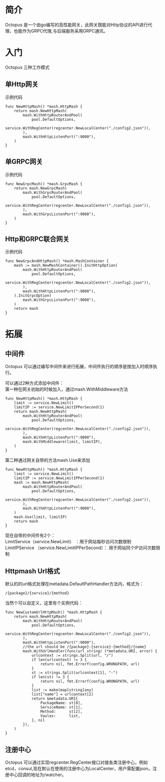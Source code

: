 # 简介

Octopus 是一个由go编写的高性能网关，此网关既能对Http协议的API进行代理，也能作为GRPC代理,与后端服务采用GRPC通讯。

# 入门

Octopus 三种工作模式

## 单Http网关

示例代码
```
func NewHttpMash() *mash.HttpMash {
	return mash.NewHttpMash(
		mash.WithHttpRouterAndPool(
			pool.DefaultOptions,
			service.WithRegCenter(regcenter.NewLocalCenter("./config2.json")),
		),
		mash.WithHttpListenPort(":9000"),
	)
}
```

## 单GRPC网关

示例代码
```
func NewGrpcMash() *mash.GrpcMash {
	return mash.NewGrpcMash(
		mash.WithGrpcRouterAndPool(
			pool.DefaultOptions,
			service.WithRegCenter(regcenter.NewLocalCenter("./config1.json")),
		),
		mash.WithGrpcListenPort(":9008"),
	)
}
```

## Http和GRPC联合网关

示例代码
```
func NewGrpcAndHttpMash() *mash.MashContainer {
	mash := mash.NewMashContainer().InitHttpOption(
		mash.WithHttpRouterAndPool(
			pool.DefaultOptions,
			service.WithRegCenter(regcenter.NewLocalCenter("./config2.json")),
		),
		mash.WithHttpListenPort(":9000"),
	).InitGrpcOption(
		mash.WithGrpcListenPort(":9008"),
	)
	return mash
}
```

# 拓展

## 中间件

Octopus 可以通过编写中间件来进行拓展，中间件执行的顺序是按加入时顺序执行。  

可以通过2种方式添加中间件：  
第一种在网关初始的时候加入，通过mash.WithMiddleware方法  

```
func NewHttpMash() *mash.HttpMash {
	limit := service.NewLimit()
	limitIP := service.NewLimitIPPerSecond(1)
	return mash.NewHttpMash(
		mash.WithHttpRouterAndPool(
			pool.DefaultOptions,
			service.WithRegCenter(regcenter.NewLocalCenter("./config2.json")),
		),
		mash.WithHttpListenPort(":9000"),
		mash.WithMiddleware(limit, limitIP),
	)
}
```

第二种通过网关自带的方法mash.Use来添加

```
func NewHttpMash() *mash.HttpMash {
	limit := service.NewLimit()
	limitIP := service.NewLimitIPPerSecond(1)
	mash := mash.NewHttpMash(
		mash.WithHttpRouterAndPool(
			pool.DefaultOptions,
			service.WithRegCenter(regcenter.NewLocalCenter("./config2.json")),
		),
		mash.WithHttpListenPort(":9000"),
	)
	mash.Use(limit, limitIP)
	return mash
}
```

现在自带的中间件有2个：  
LimitService（service.NewLimit） ：用于网站每秒访问次数限制  
LimitIPService （service.NewLimitIPPerSecond）： 用于网站同个IP访问次数限制  

## Httpmash Url格式

默认的的url格式处理在metadata.DefaultPathHandler方法内，格式为：
```
/{package}/{service}/{method}
```

当然个可以自定义，这里有个实例代码：
```
func NewCustomUrlHttpMash() *mash.HttpMash {
	return mash.NewHttpMash(
		mash.WithHttpRouterAndPool(
			pool.DefaultOptions,
			service.WithRegCenter(regcenter.NewLocalCenter("./config2.json")),
		),
		mash.WithHttpListenPort(":9000"),
		//the url should be /{package}-{service}-{method}/{name}
		mash.WithUrlHandler(func(url string) (*metadata.URI, error) {
			urlcontext := strings.Split(url, "/")
			if len(urlcontext) != 3 {
				return nil, fmt.Errorf(config.WRONGPATH, url)
			}
			st := strings.Split(urlcontext[1], "-")
			if len(st) != 3 {
				return nil, fmt.Errorf(config.WRONGPATH, url)
			}
			list := make(map[string]any)
			list["name"] = urlcontext[2]
			return &metadata.URI{
				PackageName: st[0],
				ServiceName: st[1],
				Method:      st[2],
				Vaules:      list,
			}, nil
		}),
	)
}
```

## 注册中心

Octopus 可以通过实现regcenter.RegCenter接口对接各类注册中心，例如etcd，consul,现在默认在使用的注册中心为LocalCenter，用户需配置json。注册中心回调的地址为/watcher。
